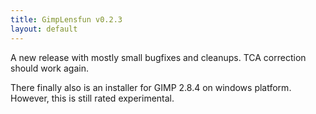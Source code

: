 ```yaml
---
title: GimpLensfun v0.2.3
layout: default
---
```


A new release with mostly small bugfixes and cleanups. TCA correction should work again.

There finally also is an installer for GIMP 2.8.4 on windows platform. However, this is still rated experimental.
